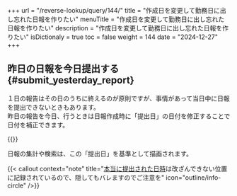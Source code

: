 +++
url = "/reverse-lookup/query/144/"
title = "作成日を変更して勤務日に出し忘れた日報を作りたい"
menuTitle = "作成日を変更して勤務日に出し忘れた日報を作りたい"
description = "作成日を変更して勤務日に出し忘れた日報を作りたい"
isDictionaly = true
toc = false
weight = 144
date = "2024-12-27"
+++

## 昨日の日報を今日提出する{#submit_yesterday_report}

１日の報告はその日のうちに終えるのが原則ですが、事情があって当日中に日報を提出できないときもあります。  
昨日の報告を今日、行うときは日報作成時に「提出日」の日付を修正することで日付を補正できます。

{{<iTablet filename="img/postime" msg="昨日の日報を今日提出しよう" alice="ok">}}

日報の集計や検索は、この「提出日」を基準として描画されます。

{{< callout context="note" title="[本当に提出された日時](/reverse-lookup/report/truetime/)は改ざんできない位置に記録されているので、隠してもバレますのでご注意を" icon="outline/info-circle" />}}
